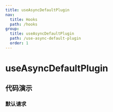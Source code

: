```yaml
---
title: useAsyncDefaultPlugin
nav:
  title: Hooks
  path: /hooks
group:
  title: useAsyncDefaultPlugin
  path: /use-async-default-plugin
  order: 1
---
```


# useAsyncDefaultPlugin

## 代码演示

### 默认请求

<code src="./demo/default.tsx" />
